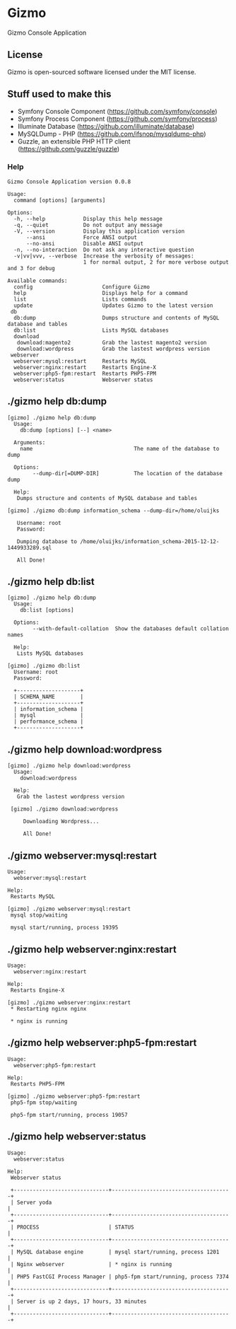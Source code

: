 # Gizmo
Gizmo Console Application

## License

Gizmo is open-sourced software licensed under the MIT license.

## Stuff used to make this
* Symfony Console Component (https://github.com/symfony/console)
* Symfony Process Component (https://github.com/symfony/process)
* Illuminate Database (https://github.com/illuminate/database)
* MySQLDump - PHP (https://github.com/ifsnop/mysqldump-php)
* Guzzle, an extensible PHP HTTP client (https://github.com/guzzle/guzzle)

### Help

    Gizmo Console Application version 0.0.8

    Usage:
      command [options] [arguments]

    Options:
      -h, --help            Display this help message
      -q, --quiet           Do not output any message
      -V, --version         Display this application version
          --ansi            Force ANSI output
          --no-ansi         Disable ANSI output
      -n, --no-interaction  Do not ask any interactive question
      -v|vv|vvv, --verbose  Increase the verbosity of messages:
                            1 for normal output, 2 for more verbose output and 3 for debug

    Available commands:
      config                      Configure Gizmo
      help                        Displays help for a command
      list                        Lists commands
      update                      Updates Gizmo to the latest version
     db
      db:dump                     Dumps structure and contents of MySQL database and tables
      db:list                     Lists MySQL databases
      download
       download:magento2          Grab the lastest magento2 version
       download:wordpress         Grab the lastest wordpress version
     webserver
      webserver:mysql:restart     Restarts MySQL
      webserver:nginx:restart     Restarts Engine-X
      webserver:php5-fpm:restart  Restarts PHP5-FPM
      webserver:status            Webserver status

## ./gizmo help db:dump

    [gizmo] ./gizmo help db:dump
      Usage:
        db:dump [options] [--] <name>

      Arguments:
        name                                The name of the database to dump

      Options:
            --dump-dir[=DUMP-DIR]           The location of the database dump

      Help:
       Dumps structure and contents of MySQL database and tables

    [gizmo] ./gizmo db:dump information_schema --dump-dir=/home/oluijks

       Username: root
       Password:

       Dumping database to /home/oluijks/information_schema-2015-12-12-1449933289.sql

       All Done!

## ./gizmo help db:list

    [gizmo] ./gizmo help db:dump
      Usage:
        db:list [options]

      Options:
            --with-default-collation  Show the databases default collation names

      Help:
       Lists MySQL databases

    [gizmo] ./gizmo db:list
      Username: root
      Password:

      +--------------------+
      | SCHEMA_NAME        |
      +--------------------+
      | information_schema |
      | mysql              |
      | performance_schema |
      +--------------------+

## ./gizmo help download:wordpress
    [gizmo] ./gizmo help download:wordpress     
      Usage:
        download:wordpress

      Help:
       Grab the lastest wordpress version

     [gizmo] ./gizmo download:wordpress

         Downloading Wordpress...

         All Done!

## ./gizmo webserver:mysql:restart

    Usage:
      webserver:mysql:restart

    Help:
     Restarts MySQL

    [gizmo] ./gizmo webserver:mysql:restart
     mysql stop/waiting

     mysql start/running, process 19395


## ./gizmo help webserver:nginx:restart

    Usage:
      webserver:nginx:restart

    Help:
     Restarts Engine-X

    [gizmo] ./gizmo webserver:nginx:restart
     * Restarting nginx nginx

     * nginx is running

## ./gizmo help webserver:php5-fpm:restart

    Usage:
      webserver:php5-fpm:restart

    Help:
     Restarts PHP5-FPM

    [gizmo] ./gizmo webserver:php5-fpm:restart
     php5-fpm stop/waiting

     php5-fpm start/running, process 19057

## ./gizmo help webserver:status

    Usage:
      webserver:status

    Help:
     Webserver status

     +------------------------------+--------------------------------------+
     | Server yoda                                                         |
     +------------------------------+--------------------------------------+
     | PROCESS                      | STATUS                               |
     +------------------------------+--------------------------------------+
     | MySQL database engine        | mysql start/running, process 1201    |
     | Nginx webserver              | * nginx is running                   |
     | PHP5 FastCGI Process Manager | php5-fpm start/running, process 7374 |
     +------------------------------+--------------------------------------+
     | Server is up 2 days, 17 hours, 33 minutes                           |
     +------------------------------+--------------------------------------+
